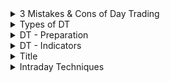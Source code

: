 <details>
<summary>3 Mistakes & Cons of Day Trading</summary>
<br>

  Fail to 
  1. choose the right stock
  2. manage the risk
  3. find right entry/exit
  4. cap/cut the loss
  
  Disadvantage
  1. PoL ( possibility of Loss)
  2. Time Demanding
  3. Attention driven
  4. Stress and overtrading
  
  
</details>


<details>
<summary>Types of DT</summary>
<br>

Types
  1. Scalping => focus on very small profit
  2. Fading => trading against a prevailing trend
  3. Momentum => Join the move when stock price picks up , news & Volume
  4. S/R level => make money with daily votality, 15 mins charts to tag S/R , 3-4 months range
  
  
  
</details>


<details>
<summary>DT - Preparation</summary>
<br>

Preparation
  0. Chart should be 5 mins , 15min , 4h timeframe basis
  1. R/R ratio => 1:2
  2. find out the right stock
  3. Postion size => account size(how much you need in your trading account) = daily target * 100
  4. Calculate the risk => should not be > 2% of account size
  5. determine trade size => max risk / strategy risk(say 0.5)
  
  
Screener => Choose the right stock 
  1. High Avg Volume(90 days) > 100k
  2. High Relative Volumen > 2
  3. Catalyst (Fresh and News)
  4. Low to medium float => < 10M low float , 10-500M medium float , > 500M large float
  
  
Scale out the trade
  => Partially close the positions and let rest move further with market movement 
  <img width="407" alt="image" src="https://user-images.githubusercontent.com/75510135/202944403-b75f99fe-94f3-4e2c-8ceb-ff86a79e9fe7.png">

Screener - to list out the filter stocks for specific trading strategy
 - Momentum TS
  <img width="602" alt="image" src="https://user-images.githubusercontent.com/75510135/202953130-5f3aa4e3-fbe0-407e-8745-c2e06fd9d23c.png">
 or another set of filter , in case , stocks are not listed in above criteria
  <img width="689" alt="image" src="https://user-images.githubusercontent.com/75510135/202954656-2b5a1370-6eef-4bcf-be6a-eccf831cdc14.png">

  
- Reversal TS, add extra pattern filter , on 1day chart timeframe basis
  <img width="830" alt="image" src="https://user-images.githubusercontent.com/75510135/202953529-3eef48eb-fef5-4920-b4e6-601773f70be7.png">

  <img width="792" alt="image" src="https://user-images.githubusercontent.com/75510135/202953692-14724ca0-cb80-49ce-891c-2a278a30cafe.png">

 
</details>


<details>
<summary>DT - Indicators</summary>
<br>

 Indicators
  1. 5 or 10 EMA
  2. Bollinger Band(setup 20, 2)   -  look for entry when BB starts expanding either side after sideways trading
  3. RSI - (30 - buy, 60 - sell)(14 days, close)
  4. Volumn - should be higher > double when entry has to be made
  
 <img width="595" alt="image" src="https://user-images.githubusercontent.com/75510135/202960452-90d4eac7-0090-4855-ae80-b5c3e632f019.png">

- Trading single via Indicators, 5 mins timeframe
  1. GAP screener - list out the stocks
  - wait for right candle to sell / buy , BBand shall be used for resistance/exit signal
  - in case there is a sharp candle outside BBand, it signals swing movement(reverse trading)
  
  
  
  
</details>



<details>
<summary>Title</summary>
<br>


  
</details>


<details>
<summary>Intraday Techniques</summary>
<br>

  <img width="1206" alt="image" src="https://user-images.githubusercontent.com/75510135/201529186-17292af7-3e06-4c50-a62f-7f566c906561.png">
  
  - example
  <img width="1206" alt="image" src="https://user-images.githubusercontent.com/75510135/201529419-c06cfc4d-3ed6-4004-9057-246cfc00ca01.png">

  <img width="1206" alt="image" src="https://user-images.githubusercontent.com/75510135/201529512-e11ae677-d7de-4884-be2b-fcf4e30c45cd.png">

  <img width="1206" alt="image" src="https://user-images.githubusercontent.com/75510135/201529540-9a80a719-6c23-4309-a566-85ceb2dd21dc.png">

  <img width="1206" alt="image" src="https://user-images.githubusercontent.com/75510135/201529580-aaeb816a-4fd7-4be5-9ac5-78eaf97a519a.png">

  - example
  <img width="1206" alt="image" src="https://user-images.githubusercontent.com/75510135/201529663-2d88d72b-1bcd-43a5-9dd4-04350077cfdf.png">

  <img width="1206" alt="image" src="https://user-images.githubusercontent.com/75510135/201529717-417d75a1-9f2a-4643-ba53-df8e6be30144.png">

  <img width="1206" alt="image" src="https://user-images.githubusercontent.com/75510135/201529810-78b5228f-403a-45f6-bf09-90743925322f.png">

  <img width="1206" alt="image" src="https://user-images.githubusercontent.com/75510135/201529867-ce1acaa0-e49b-4b11-902f-401ed4b358b1.png">

  <img width="1206" alt="image" src="https://user-images.githubusercontent.com/75510135/201529949-fca1ec9d-c5cc-4861-a828-677765e444f2.png">

  <img width="1206" alt="image" src="https://user-images.githubusercontent.com/75510135/201529964-9e6b847c-deeb-468d-8ca4-c023f79dce60.png">

  <img width="1206" alt="image" src="https://user-images.githubusercontent.com/75510135/201530013-9570be3d-48f5-4644-8c3f-0897f528aa7a.png">

  <img width="1206" alt="image" src="https://user-images.githubusercontent.com/75510135/201530058-9e04f08a-3a82-450d-8e23-174c2ba62f41.png">

  - example
  <img width="1206" alt="image" src="https://user-images.githubusercontent.com/75510135/201530078-1f1cc16a-6e21-4f96-9485-9082c30dd6d5.png">

  <img width="1206" alt="image" src="https://user-images.githubusercontent.com/75510135/201530125-1404e8c4-94f5-4872-94a7-74e71fd7fc92.png">

  
</details>


